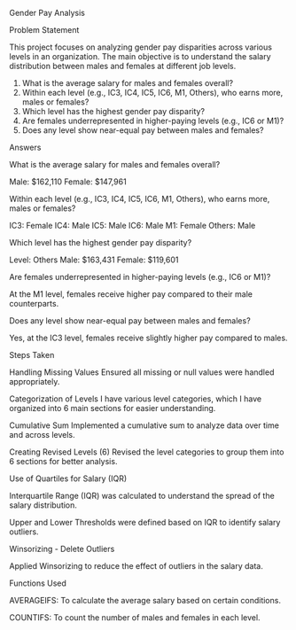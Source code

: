 Gender Pay Analysis


Problem Statement

This project focuses on analyzing gender pay disparities across various levels in an organization. The main objective is to understand the salary distribution between males and females at different job levels.

1. What is the average salary for males and females overall?
2. Within each level (e.g., IC3, IC4, IC5, IC6, M1, Others), who earns more, males or females?
3. Which level has the highest gender pay disparity?
4. Are females underrepresented in higher-paying levels (e.g., IC6 or M1)?
5. Does any level show near-equal pay between males and females?
   
Answers

What is the average salary for males and females overall?

Male: $162,110
Female: $147,961


Within each level (e.g., IC3, IC4, IC5, IC6, M1, Others), who earns more, males or females?

IC3: Female
IC4: Male
IC5: Male
IC6: Male
M1: Female
Others: Male


Which level has the highest gender pay disparity?

Level: Others
Male: $163,431
Female: $119,601

Are females underrepresented in higher-paying levels (e.g., IC6 or M1)?

At the M1 level, females receive higher pay compared to their male counterparts.

Does any level show near-equal pay between males and females?

Yes, at the IC3 level, females receive slightly higher pay compared to males.

Steps Taken

Handling Missing Values
Ensured all missing or null values were handled appropriately.

Categorization of Levels
I have various level categories, which I have organized into 6 main sections for easier understanding.

Cumulative Sum
Implemented a cumulative sum to analyze data over time and across levels.

Creating Revised Levels (6)
Revised the level categories to group them into 6 sections for better analysis.

Use of Quartiles for Salary (IQR)

Interquartile Range (IQR) was calculated to understand the spread of the salary distribution.

Upper and Lower Thresholds were defined based on IQR to identify salary outliers.

Winsorizing - Delete Outliers

Applied Winsorizing to reduce the effect of outliers in the salary data.

Functions Used

AVERAGEIFS: To calculate the average salary based on certain conditions.

COUNTIFS: To count the number of males and females in each level.
